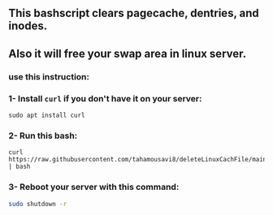 ## This bashscript clears pagecache, dentries, and inodes.
## Also it will free your swap area in linux server.

### use this instruction:

### 1- Install `curl` if you don't have it on your server:
```
sudo apt install curl
```
### 2- Run this bash:
```
curl https://raw.githubusercontent.com/tahamousavi8/deleteLinuxCachFile/main/deletecachfile.sh | bash
```

### 3- Reboot your server with this command:
```bash
sudo shutdown -r
```
